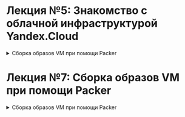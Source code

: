 # **Лекция №5: Знакомство с облачной инфраструктурой Yandex.Cloud**
<details>
  <summary>Сборка образов VM при помощи Packer</summary>

## **Задание:**
Запуск VM в Yandex Cloud, управление правилами фаервола, настройка SSH подключения, настройка SSH подключения через Bastion Host, настройка VPN сервера и VPN-подключения.

Цель:
В данном дз студент создаст виртуальные машины в Yandex.Cloud. Настроит bastion host и ssh. В данном задании тренируются навыки: создания виртуальных машин, настройки bastion host, ssh

Все действия описаны в методическом указании.

Критерии оценки:
0 б. - задание не выполнено 1 б. - задание выполнено 2 б. - выполнены все дополнительные задания

bastion_IP = 84.252.136.193
someinternalhost_IP = 10.129.0.18
---

## **Выполнено:**
1. Создаем инстансы VM bastion и someinternalhost через веб-морду Yandex.Cloud

2. Генерим пару ключей
```
ssh-keygen -t rsa -f ~/.ssh/appuser -C appuser -P ""
```

3. Проверяем подключение по полученному внешнему адресу
```
ssh -i ~/.ssh/appuser appuser@84.252.136.193
The authenticity of host '84.252.136.193 (84.252.136.193)' can't be established.
ECDSA key fingerprint is SHA256:mbIKmLTZYygwUXSfTBJ8E017RPU9kNESKHYfdoDWbXY.
Are you sure you want to continue connecting (yes/no/[fingerprint])? yes
Warning: Permanently added '84.252.136.193' (ECDSA) to the list of known hosts.
Welcome to Ubuntu 20.04.2 LTS (GNU/Linux 5.4.0-42-generic x86_64)

 * Documentation:  https://help.ubuntu.com
 * Management:     https://landscape.canonical.com
 * Support:        https://ubuntu.com/advantage

The programs included with the Ubuntu system are free software;
the exact distribution terms for each program are described in the
individual files in /usr/share/doc/*/copyright.

Ubuntu comes with ABSOLUTELY NO WARRANTY, to the extent permitted by
applicable law.

dpp@h470m ~/otus-devops/Deron-D_infra $ ssh -i ~/.ssh/appuser appuser@84.252.136.193
Welcome to Ubuntu 20.04.2 LTS (GNU/Linux 5.4.0-42-generic x86_64)

 * Documentation:  https://help.ubuntu.com
 * Management:     https://landscape.canonical.com
 * Support:        https://ubuntu.com/advantage
Last login: Sun Jun 20 13:12:26 2021 from 82.194.224.170
appuser@bastion:~$ ssh 10.129.0.18
The authenticity of host '10.129.0.18 (10.129.0.18)' can't be established.
ECDSA key fingerprint is SHA256:WsrgIfB+b7qerWOk1tNLqeyGmKoBfKdWkdVJKVzo6u8.
Are you sure you want to continue connecting (yes/no/[fingerprint])? yes
Warning: Permanently added '10.129.0.18' (ECDSA) to the list of known hosts.
appuser@10.129.0.18: Permission denied (publickey).
```

4. Используем Bastion host для прямого подключения к инстансам внутренней сети:
- Настроим SSH Forwarding на нашей локальной машине:
```
 ~/otus-devops/Deron-D_infra $ eval $(ssh-agent -s)
Agent pid 1739595
```
- Добавим приватный ключ в ssh агент авторизации:
```
~/otus-devops/Deron-D_infra $ ssh-add ~/.ssh/appuser
Identity added: /home/dpp/.ssh/appuser (appuser)
```

- Проверяем прямое подключение:
```
ssh -i ~/.ssh/appuser -A appuser@84.252.136.193
Welcome to Ubuntu 20.04.2 LTS (GNU/Linux 5.4.0-42-generic x86_64)

 * Documentation:  https://help.ubuntu.com
 * Management:     https://landscape.canonical.com
 * Support:        https://ubuntu.com/advantage
Last login: Sun Jun 20 13:22:54 2021 from 82.194.224.170
appuser@bastion:~$ ssh 10.129.0.18
Welcome to Ubuntu 20.04.2 LTS (GNU/Linux 5.4.0-42-generic x86_64)

 * Documentation:  https://help.ubuntu.com
 * Management:     https://landscape.canonical.com
 * Support:        https://ubuntu.com/advantage

The programs included with the Ubuntu system are free software;
the exact distribution terms for each program are described in the
individual files in /usr/share/doc/*/copyright.

Ubuntu comes with ABSOLUTELY NO WARRANTY, to the extent permitted by
applicable law.

appuser@someinternalhost:~$ uname -n
someinternalhost

appuser@someinternalhost:~$ uname -a
Linux someinternalhost 5.4.0-42-generic #46-Ubuntu SMP Fri Jul 10 00:24:02 UTC 2020 x86_64 x86_64 x86_64 GNU/Linux

appuser@someinternalhost:~$ ip a show eth0
2: eth0: <BROADCAST,MULTICAST,UP,LOWER_UP> mtu 1500 qdisc mq state UP group default qlen 1000
    link/ether d0:0d:e1:f3:67:f3 brd ff:ff:ff:ff:ff:ff
    inet 10.129.0.18/24 brd 10.129.0.255 scope global eth0
       valid_lft forever preferred_lft forever
    inet6 fe80::d20d:e1ff:fef3:67f3/64 scope link
       valid_lft forever preferred_lft forever
```

- Проверим отсутствие каких-либо приватных ключей на bastion машине:
```
appuser@bastion:~$ ls -la ~/.ssh/
total 16
drwx------ 2 appuser appuser 4096 Jun 20 13:19 .
drwxr-xr-x 4 appuser appuser 4096 Jun 20 13:12 ..
-rw------- 1 appuser appuser  561 Jun 20 13:11 authorized_keys
-rw-r--r-- 1 appuser appuser  222 Jun 20 13:19 known_hosts
```

- Самостоятельное задание. Исследовать способ подключения к someinternalhost в одну команду из вашего рабочего устройства:

Добавим в ~/.ssh/config содержимое:
```
dpp@h470m ~/otus-devops/Deron-D_infra $ cat ~/.ssh/config
Host 84.252.136.193
  User appuser
  IdentityFile /home/dpp/.ssh/appuser
Host 10.129.0.18
  User appuser
  ProxyCommand ssh -W %h:%p 84.252.136.193
  IdentityFile /home/dpp/.ssh/appuser
```

Проверяем работоспособность найденного решения:
```
~/otus-devops/Deron-D_infra $ ssh 10.129.0.18
The authenticity of host '10.129.0.18 (<no hostip for proxy command>)' can't be established.
ECDSA key fingerprint is SHA256:WsrgIfB+b7qerWOk1tNLqeyGmKoBfKdWkdVJKVzo6u8.
Are you sure you want to continue connecting (yes/no/[fingerprint])? yes
Warning: Permanently added '10.129.0.18' (ECDSA) to the list of known hosts.
Welcome to Ubuntu 20.04.2 LTS (GNU/Linux 5.4.0-42-generic x86_64)

 * Documentation:  https://help.ubuntu.com
 * Management:     https://landscape.canonical.com
 * Support:        https://ubuntu.com/advantage
Failed to connect to https://changelogs.ubuntu.com/meta-release-lts. Check your Internet connection or proxy settings

Last login: Sun Jun 20 13:24:16 2021 from 10.129.0.30

```
- Дополнительное задание:

На локальной машине правим /etc/hosts
```
sudo bash -c 'echo "10.129.0.18 someinternalhost" >> /etc/hosts'
```

Добавим в ~/.ssh/config содержимое:
```
Host someinternalhost
  User appuser
  ProxyCommand ssh -W %h:%p 84.252.136.193
  IdentityFile /home/dpp/.ssh/appuser
```

Проверяем:
```
dpp@h470m ~/otus-devops/Deron-D_infra $ ssh someinternalhost
The authenticity of host 'someinternalhost (<no hostip for proxy command>)' can't be established.
ECDSA key fingerprint is SHA256:WsrgIfB+b7qerWOk1tNLqeyGmKoBfKdWkdVJKVzo6u8.
Are you sure you want to continue connecting (yes/no/[fingerprint])? yes
Warning: Permanently added 'someinternalhost' (ECDSA) to the list of known hosts.
Welcome to Ubuntu 20.04.2 LTS (GNU/Linux 5.4.0-42-generic x86_64)

 * Documentation:  https://help.ubuntu.com
 * Management:     https://landscape.canonical.com
 * Support:        https://ubuntu.com/advantage
Failed to connect to https://changelogs.ubuntu.com/meta-release-lts. Check your Internet connection or proxy settings

Last login: Sun Jun 20 14:03:20 2021 from 10.129.0.30
```

- Создаем VPN-сервер для серверов Yandex.Cloud:

Создан скрипт установки VPN-сервера (setupvpn.sh)[./setupvpn.sh]

[Веб-интерфейс VPN-сервера Pritunl](https://84-252-136-193.sslip.io/#dashboard)


## **Полезное:**
- [SSH: подключение в приватную сеть через Bastion и немного про Multiplexing](https://rtfm.co.ua/ssh-podklyuchenie-v-privatnuyu-set-cherez-bastion-i-nemnogo-pro-multiplexing/)
</details>

# **Лекция №7: Сборка образов VM при помощи Packer**
<details>
  <summary>Сборка образов VM при помощи Packer</summary>

## **Задание:**
Подготовка базового образа VM при помощи Packer.

Цель:
В данном дз студент произведет сборку готового образа с уже установленным приложением при помощи Packer. Задеплоит приложение в Compute Engine при помощи ранее подготовленного образа. В данном задании тренируются навыки: работы с Packer, работы с GCP Compute Engine.

Все действия описаны в методическом указании.

Критерии оценки:
0 б. - задание не выполнено 1 б. - задание выполнено 2 б. - выполнены все дополнительные задания

---

## **Выполнено:**

1. Установлен Packer:
```
sudo yum install -y yum-utils
sudo yum-config-manager --add-repo https://rpm.releases.hashicorp.com/RHEL/hashicorp.repo
sudo yum -y install packer
```

2.1 Создан сервисный аккаунт:
```
SVC_ACCT="svcuser"
FOLDER_ID="b1gu87e4thvariradsue"
yc iam service-account create --name $SVC_ACCT --folder-id $FOLDER_ID
```

2.2 Делегированы правы сервисному аккаунту для Packer:
```
$ ACCT_ID=$(yc iam service-account get $SVC_ACCT | \
grep ^id | \
awk '{print $2}')
$ yc resource-manager folder add-access-binding --id $FOLDER_ID \
--role editor \
--service-account-id $ACCT_ID
```

2.3 Создан service account key file
```
Deron-D_infra git:(packer-base) ✗  yc iam key create --service-account-id $ACCT_ID --output ~/.yc_keys/key.json
id: aje6jvgee8cm640mh2b0
service_account_id: ajeeg8qoctaevkcq8jmv
created_at: "2021-06-28T13:08:50.312786870Z"
key_algorithm: RSA_2048

Deron-D_infra git:(packer-base) ✗ ll ~/.yc_keys
total 4.0K
-rw-------. 1 dpp dpp 2.4K Jun 28 16:08 key.json
```

3. Создан файла-шаблона Packer [ubuntu16.json](https://raw.githubusercontent.com/Otus-DevOps-2021-05/Deron-D_infra/packer-base/packer/ubuntu16.json)

4. Созданы скрипты для provisioners [install_ruby.sh](https://raw.githubusercontent.com/Otus-DevOps-2021-05/Deron-D_infra/packer-base/packer/scripts/install_ruby.sh);[install_mongodb.sh](https://raw.githubusercontent.com/Otus-DevOps-2021-05/Deron-D_infra/packer-base/packer/scripts/install_mongodb.sh)

5. Выполнена проверка на ошибки
```
packer validate ./ubuntu16.json
```

6. Произведен запуск сборки образа
```
packer build ./ubuntu16.json
```

7. Создана ВМ с использованием созданного образа

8. Выполнено "дожаривание" ВМ для запуска приложения:
```
sudo apt-get update
sudo apt-get install -y git
git clone -b monolith https://github.com/express42/reddit.git
cd reddit && bundle install
puma -d
```

9. Выполнено параметризирование шаблона с применением [variables.json.example](https://raw.githubusercontent.com/Otus-DevOps-2021-05/Deron-D_infra/packer-base/packer/variables.json.example)

10. Построение bake-образа `*`
- Создан [immutable.json](https://raw.githubusercontent.com/Otus-DevOps-2021-05/Deron-D_infra/packer-base/packer/immutable.json)
- Создан systemd unit [puma.service](https://raw.githubusercontent.com/Otus-DevOps-2021-05/Deron-D_infra/packer-base/packer/files/puma.service)
- Запущена сборка
```
packer build -var-file=./variables.json immutable.json
```
- Проверка созданных образов:
```
➜  packer git:(packer-base) yc compute image list
+----------------------+------------------------+-------------+----------------------+--------+
|          ID          |          NAME          |   FAMILY    |     PRODUCT IDS      | STATUS |
+----------------------+------------------------+-------------+----------------------+--------+
| fd821hvkilmtrb7tbi2n | reddit-base-1624888205 | reddit-base | f2el9g14ih63bjul3ed3 | READY  |
| fd8t49b4simvfj6crpta | reddit-full-1624909929 | reddit-full | f2el9g14ih63bjul3ed3 | READY  |
+----------------------+------------------------+-------------+----------------------+--------+
```

11. Автоматизация создания ВМ `*`
- Создан [create-reddit-vm.sh](./config-scripts/create-reddit-vm.sh)


## **Полезное:**

</details>
